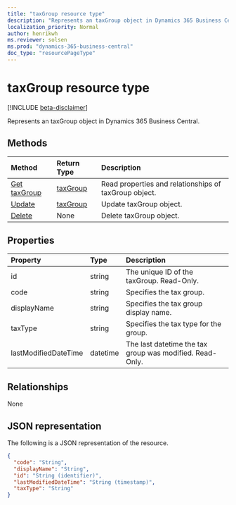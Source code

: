 ```yaml
---
title: "taxGroup resource type"
description: "Represents an taxGroup object in Dynamics 365 Business Central."
localization_priority: Normal
author: henrikwh
ms.reviewer: solsen
ms.prod: "dynamics-365-business-central"
doc_type: "resourcePageType"
---
```


# taxGroup resource type

[!INCLUDE [beta-disclaimer](../../includes/beta-disclaimer.md)]

Represents an taxGroup object in Dynamics 365 Business Central.

## Methods

| Method       | Return Type | Description |
|:-------------|:------------|:------------|
| [Get taxGroup](../api/dynamics-taxgroup-get.md) | [taxGroup](dynamics-taxgroup.md) | Read properties and relationships of taxGroup object. |
| [Update](../api/dynamics-taxgroup-update.md) | [taxGroup](dynamics-taxgroup.md) | Update taxGroup object. |
| [Delete](../api/dynamics-taxgroup-delete.md) | None | Delete taxGroup object. |

## Properties

| Property     | Type        | Description |
|:-------------|:------------|:------------|
|id|string|The unique ID of the taxGroup. Read-Only.|
|code|string|Specifies the tax group.|
|displayName|string|Specifies the tax group display name.|
|taxType|string|Specifies the tax type for the group.|
|lastModifiedDateTime|datetime|The last datetime the tax group was modified. Read-Only.|  

## Relationships

None

## JSON representation

The following is a JSON representation of the resource.

<!-- {
  "blockType": "resource",
  "optionalProperties": [

  ],
  "@odata.type": "microsoft.graph.taxGroup",
  "baseType": "",
  "keyProperty": "id"
}-->

```json
{
  "code": "String",
  "displayName": "String",
  "id": "String (identifier)",
  "lastModifiedDateTime": "String (timestamp)",
  "taxType": "String"
}
```

<!-- uuid: 16cd6b66-4b1a-43a1-adaf-3a886856ed98
2019-02-04 14:57:30 UTC -->
<!-- {
  "type": "#page.annotation",
  "description": "taxGroup resource",
  "keywords": "",
  "section": "documentation",
  "tocPath": ""
}-->